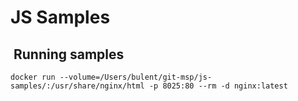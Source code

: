 # JS Samples

##  Running samples

```shell
docker run --volume=/Users/bulent/git-msp/js-samples/:/usr/share/nginx/html -p 8025:80 --rm -d nginx:latest
```
